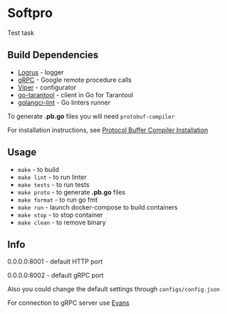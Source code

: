 # Softpro

Test task

## Build Dependencies 
* [Logrus](https://github.com/sirupsen/logrus) - logger
* [gRPC](https://github.com/grpc/grpc) - Google remote procedure calls
* [Viper](https://github.com/spf13/viper) - configurator
* [go-tarantool](https://github.com/tarantool/go-tarantool) - client in Go for Tarantool
* [golangci-lint](https://github.com/golangci/golangci-lint) - Go linters runner 

To generate **.pb.go** files you will need `protobuf-compiler`

For installation instructions, see [Protocol Buffer Compiler Installation](https://grpc.io/docs/protoc-installation/)

## Usage
* `make` - to build
* `make lint` - to run linter
* `make tests` - to run tests
* `make proto` - to generate **.pb.go** files
* `make format` - to run go fmt
* `make run` - launch docker-compose to build containers
* `make stop` - to stop container
* `make clean` - to remove binary

## Info
0.0.0.0:8001 - default HTTP port

0.0.0.0:8002 - default gRPC port

Also you could change the default settings through `configs/config.json`

For connection to gRPC server use [Evans](https://github.com/ktr0731/evans)
